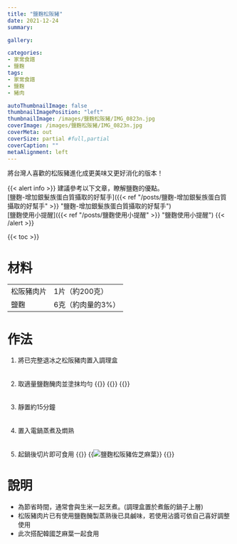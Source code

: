 ```yaml
---
title: "鹽麴松阪豬"
date: 2021-12-24
summary:

gallery: 

categories:
- 家常食譜
- 鹽麴
tags:
- 家常食譜
- 鹽麴
- 豬肉

autoThumbnailImage: false
thumbnailImagePosition: "left"
thumbnailImage: /images/鹽麴松阪豬/IMG_0823n.jpg
coverImage: /images/鹽麴松阪豬/IMG_0823n.jpg
coverMeta: out
coverSize: partial #full,partial
coverCaption: ""
metaAlignment: left
---
```

將台灣人喜歡的松阪豬進化成更美味又更好消化的版本！
<!--more-->

{{< alert info >}}
建議參考以下文章，瞭解鹽麴的優點。\
[鹽麴-增加銀髮族蛋白質攝取的好幫手]({{< ref "/posts/鹽麴-增加銀髮族蛋白質攝取的好幫手" >}} "鹽麴-增加銀髮族蛋白質攝取的好幫手")\
[鹽麴使用小提醒]({{< ref "/posts/鹽麴使用小提醒" >}} "鹽麴使用小提醒")
{{< /alert >}}

{{< toc >}}

# 材料
|||
|:--|:--|
|松阪豬肉片|1片（約200克）|
|鹽麴|6克（約肉量的3%）|

# 作法
1. 將已完整退冰之松阪豬肉置入調理盒
######
2. 取適量鹽麴醃肉並塗抹均勻
{{<image classes="clear">}}
{{<image classes="nocaption fancybox fig-100" thumbnail-width="50%" thumbnail-height="50%" src="/images/鹽麴松阪豬/IMG_0764.jpg" title="" >}}
{{<image classes="clear">}}

######
3. 靜置約15分鐘
######
4. 置入電鍋蒸煮及燜熟
######
5. 起鍋後切片即可食用
{{<image classes="clear">}}
{{<image classes="nocaption fancybox fig-100" thumbnail-width="50%" thumbnail-height="50%" src="/images/鹽麴松阪豬/IMG_0827.jpg" title="鹽麴松阪豬佐芝麻葉" >}}
{{<image classes="clear">}}

# 說明
* 為節省時間，通常會與生米一起烹煮。(調理盒置於煮飯的鍋子上層)
* 松阪豬肉片已有使用鹽麴醃製蒸熟後已具鹹味，若使用沾醬可依自己喜好調整使用
* 此次搭配韓國芝麻葉一起食用